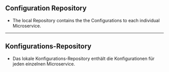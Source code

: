 ## Configuration Repository

* The local Repository contains the the Configurations to each individual Microservice.
___

## Konfigurations-Repository

* Das lokale Konfigurations-Repository enthält die Konfigurationen für jeden einzelnen Microservice.

